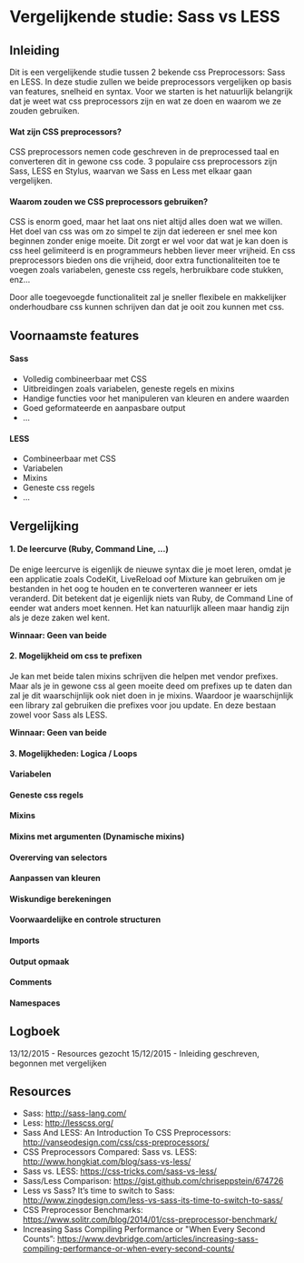 # Vergelijkende studie: Sass vs LESS

## Inleiding

Dit is een vergelijkende studie tussen 2 bekende css Preprocessors: Sass en LESS. In deze studie zullen we beide preprocessors vergelijken op basis van features, snelheid en syntax. Voor we starten is het natuurlijk belangrijk dat je weet wat css preprocessors zijn en wat ze doen en waarom we ze zouden gebruiken.

#### Wat zijn CSS preprocessors?

CSS preprocessors nemen code geschreven in de preprocessed taal en converteren dit in gewone css code. 3 populaire css preprocessors zijn Sass, LESS en Stylus, waarvan we Sass en Less met elkaar gaan vergelijken.

#### Waarom zouden we CSS preprocessors gebruiken?

CSS is enorm goed, maar het laat ons niet altijd alles doen wat we willen. Het doel van css was om zo simpel te zijn dat iedereen er snel mee kon beginnen zonder enige moeite. Dit zorgt er wel voor dat wat je kan doen is css heel gelimiteerd is en programmeurs hebben liever meer vrijheid. En css preprocessors bieden ons die vrijheid, door extra functionaliteiten toe te voegen zoals variabelen, geneste css regels, herbruikbare code stukken, enz...

Door alle toegevoegde functionaliteit zal je sneller flexibele en makkelijker onderhoudbare css kunnen schrijven dan dat je ooit zou kunnen met css.


## Voornaamste features

#### Sass

- Volledig combineerbaar met CSS
- Uitbreidingen zoals variabelen, geneste regels en mixins
- Handige functies voor het manipuleren van kleuren en andere waarden
- Goed geformateerde en aanpasbare output
- ...

#### LESS

- Combineerbaar met CSS
- Variabelen
- Mixins
- Geneste css regels
- ...

## Vergelijking

#### 1. De leercurve (Ruby, Command Line, ...)

De enige leercurve is eigenlijk de nieuwe syntax die je moet leren, omdat je een applicatie zoals CodeKit, LiveReload oof Mixture kan gebruiken om je bestanden in het oog te houden en te converteren wanneer er iets veranderd. Dit betekent dat je eigenlijk niets van Ruby, de Command Line of eender wat anders moet kennen. Het kan natuurlijk alleen maar handig zijn als je deze zaken wel kent.

**Winnaar: Geen van beide**

#### 2. Mogelijkheid om css te prefixen

Je kan met beide talen mixins schrijven die helpen met vendor prefixes. Maar als je in gewone css al geen moeite deed om prefixes up te daten dan zal je dit waarschijnlijk ook niet doen in je mixins. Waardoor je waarschijnlijk een library zal gebruiken die prefixes voor jou update. En deze bestaan zowel voor Sass als LESS.

**Winnaar: Geen van beide**

#### 3. Mogelijkheden: Logica / Loops


#### Variabelen

#### Geneste css regels

#### Mixins

#### Mixins met argumenten (Dynamische mixins)

#### Overerving van selectors

#### Aanpassen van kleuren

#### Wiskundige berekeningen

#### Voorwaardelijke en controle structuren

#### Imports

#### Output opmaak

#### Comments

#### Namespaces





## Logboek

13/12/2015 - Resources gezocht
15/12/2015 - Inleiding geschreven, begonnen met vergelijken

## Resources

- Sass: http://sass-lang.com/
- Less: http://lesscss.org/
- Sass And LESS: An Introduction To CSS Preprocessors: http://vanseodesign.com/css/css-preprocessors/
- CSS Preprocessors Compared: Sass vs. LESS: http://www.hongkiat.com/blog/sass-vs-less/
- Sass vs. LESS: https://css-tricks.com/sass-vs-less/
- Sass/Less Comparison: https://gist.github.com/chriseppstein/674726
- Less vs Sass? It’s time to switch to Sass: http://www.zingdesign.com/less-vs-sass-its-time-to-switch-to-sass/
- CSS Preprocessor Benchmarks: https://www.solitr.com/blog/2014/01/css-preprocessor-benchmark/
- Increasing Sass Compiling Performance or "When Every Second Counts”: https://www.devbridge.com/articles/increasing-sass-compiling-performance-or-when-every-second-counts/
